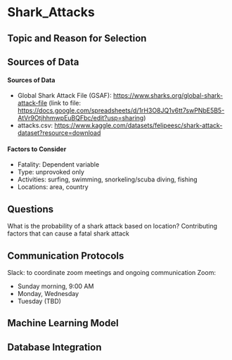 # Shark_Attacks

## Topic and Reason for Selection


## Sources of Data
#### Sources of Data
- Global Shark Attack File (GSAF): https://www.sharks.org/global-shark-attack-file (link to file: https://docs.google.com/spreadsheets/d/1rH3O8JQ1v6tt7swPNbE5B5-AtVr9OtjhhmwpEuBQFbc/edit?usp=sharing)
- attacks.csv: https://www.kaggle.com/datasets/felipeesc/shark-attack-dataset?resource=download

#### Factors to Consider
- Fatality: Dependent variable
- Type: unprovoked only
- Activities: surfing, swimming, snorkeling/scuba diving, fishing
- Locations: area, country

## Questions
What is the probability of a shark attack based on location?
Contributing factors that can cause a fatal shark attack

## Communication Protocols
Slack: to coordinate zoom meetings and ongoing communication
Zoom: 
  - Sunday morning, 9:00 AM
  - Monday, Wednesday
  - Tuesday (TBD)

## Machine Learning Model

## Database Integration

